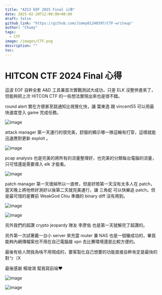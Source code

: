 ```yaml
---
title: "AIS3 EOF 2025 Final 心得"
date: 2025-02-20T12:00:00+08:00
draft: false
github_link: "https://github.com/Jimmy01240397/CTF-writeup"
author: "Chumy"
tags:
  - CTF
image: /images/CTF.png
description: ""
toc: 
---
```


# HITCON CTF 2024 Final 心得

這波 EOF 自幹全套 A&D 工具兼首次實戰測試大成功，只差 ELK 沒整併進來了，但能夠把上次 HITCON CTF 的一些想法實現出來也是很不錯。

round alert 實在方便甚至跳通知比視覺化快，讓 葉東逸 跟 vincent55 可以用最快速度登入 game 完成任務。

![image](https://github.com/user-attachments/assets/1f733fb5-aa4b-4630-995e-7e9bb8c43b47)

attack manager 第一天運行的很完美，舒服的顯示哪一隊這輪有打穿，這樣就能迅速應對更新 exploit 。

![image](https://github.com/user-attachments/assets/ef8e4bbe-0b84-4e10-bfba-f58b546e0663)

pcap analysis 也是完美的將所有的流量整理好，也完美的分類每台電腦的流量，只可惜還是需要導入 elk 才能看。

![image](https://github.com/user-attachments/assets/a481b619-c2cb-4ce9-8e4e-a8e8705be99e)

patch manager 第一天壞掉所以一直修，但是好險第一天沒有太多人在 patch，當天晚上將他修好測好以後第二天就完美運行，讓 三角蛇 可以快樂追 patch。但是最可惜的是賽前 WeakGod Chiu 準備的 binary diff 沒有用到。

![image](https://github.com/user-attachments/assets/35687ed3-9e9a-4d8f-816e-a28733fddd84)

![image](https://github.com/user-attachments/assets/352f3f21-1ace-4ea8-8f9d-7ddb8b704fe3)

另外我們的超讚 crypto jeopardy 隊友 李彥佑 也是第一天就解完了超讚的。

另外第一次試著戴一台小 server 來充當 router 兼 NAS 也是一個蠻成功的，畢竟能夠內網傳檔案也不用在自己電腦接 vpn 去比賽環境還是比較方便的。

最後有些人問我為啥不用現成的，要客製化自己想要的功能直接自幹肯定是最快的對ㄅ（X

最後感謝 楊竣鴻 幫我寫前端♥️

![image](https://github.com/user-attachments/assets/95614bac-cf9e-4a92-84a7-fd04502ce0f0)

![image](https://github.com/user-attachments/assets/3075e49b-1a67-43e2-95a3-b84c8fce7684)

